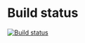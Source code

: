 # Build status

[![Build status](https://ci.appveyor.com/api/projects/status/7vgohkg8re8unjiq?svg=true)](https://ci.appveyor.com/project/nmovchanskaya/ajs-homeworks-unit-test-heroes)
